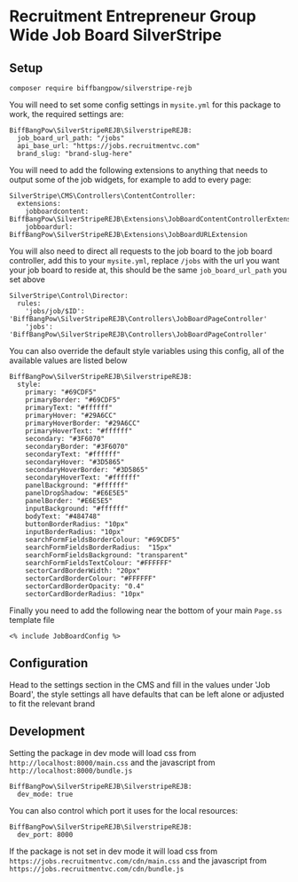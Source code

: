 # Recruitment Entrepreneur Group Wide Job Board SilverStripe

## Setup

`composer require biffbangpow/silverstripe-rejb`

You will need to set some config settings in `mysite.yml` for this package to work, the required settings are:

~~~
BiffBangPow\SilverStripeREJB\SilverstripeREJB:
  job_board_url_path: "/jobs"
  api_base_url: "https://jobs.recruitmentvc.com"
  brand_slug: "brand-slug-here"
~~~

You will need to add the following extensions to anything that needs to output some of the job widgets, for example to add to every page:

~~~
SilverStripe\CMS\Controllers\ContentController:
  extensions:
    jobboardcontent: BiffBangPow\SilverStripeREJB\Extensions\JobBoardContentControllerExtension
    jobboardurl: BiffBangPow\SilverStripeREJB\Extensions\JobBoardURLExtension
~~~

You will also need to direct all requests to the job board to the job board controller, add this to your `mysite.yml`, replace `/jobs` with the url you want your job board to reside at, this should be the same `job_board_url_path` you set above

~~~
SilverStripe\Control\Director:
  rules:
    'jobs/job/$ID': 'BiffBangPow\SilverStripeREJB\Controllers\JobBoardPageController'
    'jobs': 'BiffBangPow\SilverStripeREJB\Controllers\JobBoardPageController'
~~~

You can also override the default style variables using this config, all of the available values are listed below

~~~
BiffBangPow\SilverStripeREJB\SilverstripeREJB:
  style:
    primary: "#69CDF5"
    primaryBorder: "#69CDF5"
    primaryText: "#ffffff"
    primaryHover: "#29A6CC"
    primaryHoverBorder: "#29A6CC"
    primaryHoverText: "#ffffff"
    secondary: "#3F6070"
    secondaryBorder: "#3F6070"
    secondaryText: "#ffffff"
    secondaryHover: "#3D5865"
    secondaryHoverBorder: "#3D5865"
    secondaryHoverText: "#ffffff"
    panelBackground: "#ffffff"
    panelDropShadow: "#E6E5E5"
    panelBorder: "#E6E5E5"
    inputBackground: "#ffffff"
    bodyText: "#484748"
    buttonBorderRadius: "10px"
    inputBorderRadius: "10px"
    searchFormFieldsBorderColour: "#69CDF5"
    searchFormFieldsBorderRadius:  "15px"
    searchFormFieldsBackground: "transparent"
    searchFormFieldsTextColour: "#FFFFFF"
    sectorCardBorderWidth: "20px"
    sectorCardBorderColour: "#FFFFFF"
    sectorCardBorderOpacity: "0.4"
    sectorCardBorderRadius: "10px"
~~~

Finally you need to add the following near the bottom of your main `Page.ss` template file

~~~
<% include JobBoardConfig %>
~~~

## Configuration

Head to the settings section in the CMS and fill in the values under 'Job Board', the style settings all have defaults that can be left alone or adjusted to fit the relevant brand

## Development

Setting the package in dev mode will load css from `http://localhost:8000/main.css` and the javascript from `http://localhost:8000/bundle.js`

~~~
BiffBangPow\SilverStripeREJB\SilverstripeREJB:
  dev_mode: true
~~~

You can also control which port it uses for the local resources:

~~~
BiffBangPow\SilverStripeREJB\SilverstripeREJB:
  dev_port: 8000
~~~

If the package is not set in dev mode it will load css from `https://jobs.recruitmentvc.com/cdn/main.css` and the javascript from `https://jobs.recruitmentvc.com/cdn/bundle.js`
